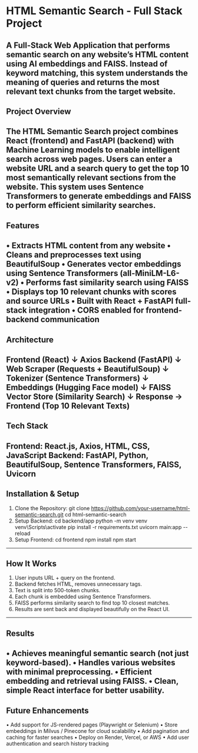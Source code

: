 HTML Semantic Search - Full Stack Project
=========================================
A Full-Stack Web Application that performs semantic search on any website’s HTML content using
AI embeddings and FAISS.
Instead of keyword matching, this system understands the meaning of queries and returns the most
relevant text chunks from the target website.
----------------------------------------------------------------------------------
Project Overview
----------------------------------------------------------------------------------
The HTML Semantic Search project combines React (frontend) and FastAPI (backend) with
Machine Learning models to enable intelligent search across web pages.
Users can enter a website URL and a search query to get the top 10 most semantically relevant
sections from the website.
This system uses Sentence Transformers to generate embeddings and FAISS to perform efficient
similarity searches.
----------------------------------------------------------------------------------
Features
----------------------------------------------------------------------------------
• Extracts HTML content from any website
• Cleans and preprocesses text using BeautifulSoup
• Generates vector embeddings using Sentence Transformers (all-MiniLM-L6-v2)
• Performs fast similarity search using FAISS
• Displays top 10 relevant chunks with scores and source URLs
• Built with React + FastAPI full-stack integration
• CORS enabled for frontend-backend communication
----------------------------------------------------------------------------------
Architecture
----------------------------------------------------------------------------------
Frontend (React)
↓ Axios
Backend (FastAPI)
↓
Web Scraper (Requests + BeautifulSoup)
↓
Tokenizer (Sentence Transformers)
↓
Embeddings (Hugging Face model)
↓
FAISS Vector Store (Similarity Search)
↓
Response → Frontend (Top 10 Relevant Texts)
----------------------------------------------------------------------------------
Tech Stack
----------------------------------------------------------------------------------
Frontend: React.js, Axios, HTML, CSS, JavaScript
Backend: FastAPI, Python, BeautifulSoup, Sentence Transformers, FAISS, Uvicorn
----------------------------------------------------------------------------------
Installation & Setup
----------------------------------------------------------------------------------
1. Clone the Repository:
git clone https://github.com/your-username/html-semantic-search.git
cd html-semantic-search
2. Setup Backend:
cd backend/app
python -m venv venv
venv\Scripts\activate
pip install -r requirements.txt
uvicorn main:app --reload
3. Setup Frontend:
cd frontend
npm install
npm start
----------------------------------------------------------------------------------
How It Works
----------------------------------------------------------------------------------
1. User inputs URL + query on the frontend.
2. Backend fetches HTML, removes unnecessary tags.
3. Text is split into 500-token chunks.
4. Each chunk is embedded using Sentence Transformers.
5. FAISS performs similarity search to find top 10 closest matches.
6. Results are sent back and displayed beautifully on the React UI.
----------------------------------------------------------------------------------
Results
----------------------------------------------------------------------------------
• Achieves meaningful semantic search (not just keyword-based).
• Handles various websites with minimal preprocessing.
• Efficient embedding and retrieval using FAISS.
• Clean, simple React interface for better usability.
----------------------------------------------------------------------------------
Future Enhancements
----------------------------------------------------------------------------------
• Add support for JS-rendered pages (Playwright or Selenium)
• Store embeddings in Milvus / Pinecone for cloud scalability
• Add pagination and caching for faster searches
• Deploy on Render, Vercel, or AWS
• Add user authentication and search history tracking